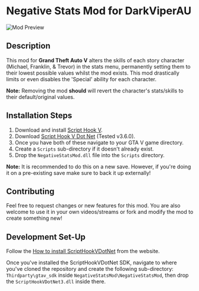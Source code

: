 # Negative Stats Mod for DarkViperAU

![Mod Preview](https://github.com/Jaydawg8888/NegativeStatsMod/blob/main/ModPreview.png?raw=true)

## Description

This mod for **Grand Theft Auto V** alters the skills of each story character (Michael, Franklin, & Trevor) in the stats menu, permanently setting them to their lowest possible values whilst the mod exists. This mod drastically limits or even disables the 'Special' ability for each character.

**Note:**
Removing the mod **should** will revert the character's stats/skills to their default/original values.

## Installation Steps

1. Download and install [Script Hook V](http://www.dev-c.com/gtav/scripthookv/).
2. Download [Script Hook V Dot Net](https://github.com/scripthookvdotnet/scripthookvdotnet/releases) (Tested v3.6.0).
3. Once you have both of these navigate to your GTA V game directory.
4. Create a `Scripts` sub-directory if it doesn't already exist.
5. Drop the `NegativeStatsMod.dll` file into the `Scripts` directory.

**Note:** It is recommended to do this on a new save. However, if you're doing it on a pre-existing save make sure to back it up externally!

## Contributing

Feel free to request changes or new features for this mod. You are also welcome to use it in your own videos/streams or fork and modify the mod to create something new!

## Development Set-Up

Follow the [How to install ScriptHookVDotNet](https://nitanmarcel.github.io/scripthookvdotnet/index.html) from the website.

Once you've installed the ScriptHookVDotNet SDK, navigate to where you've cloned the repository and create the following sub-directory: `Thirdparty\gtav_sdk` inside `NegativeStatsMod\NegativeStatsMod`, then drop the `ScriptHookVDotNet3.dll` inside there.
